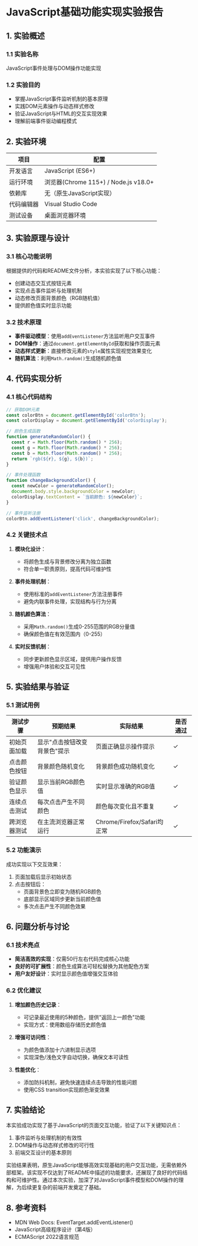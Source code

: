 # JavaScript基础功能实现实验报告

## 1. 实验概述

### 1.1 实验名称
JavaScript事件处理与DOM操作功能实现

### 1.2 实验目的
- 掌握JavaScript事件监听机制的基本原理
- 实践DOM元素操作与动态样式修改
- 验证JavaScript与HTML的交互实现效果
- 理解前端事件驱动编程模式

## 2. 实验环境

| 项目 | 配置 |
|------|------|
| 开发语言 | JavaScript (ES6+) |
| 运行环境 | 浏览器(Chrome 115+) / Node.js v18.0+ |
| 依赖库 | 无（原生JavaScript实现） |
| 代码编辑器 | Visual Studio Code |
| 测试设备 | 桌面浏览器环境 |

## 3. 实验原理与设计

### 3.1 核心功能说明
根据提供的代码和README文件分析，本实验实现了以下核心功能：
- 创建动态交互式按钮元素
- 实现点击事件监听与处理机制
- 动态修改页面背景颜色（RGB随机值）
- 提供颜色值实时显示功能

### 3.2 技术原理
- **事件驱动模型**：使用`addEventListener`方法监听用户交互事件
- **DOM操作**：通过`document.getElementById`获取和操作页面元素
- **动态样式更新**：直接修改元素的`style`属性实现视觉效果变化
- **随机算法**：利用`Math.random()`生成随机颜色值

## 4. 代码实现分析

### 4.1 核心代码结构
```javascript
// 获取DOM元素
const colorBtn = document.getElementById('colorBtn');
const colorDisplay = document.getElementById('colorDisplay');

// 颜色生成函数
function generateRandomColor() {
  const r = Math.floor(Math.random() * 256);
  const g = Math.floor(Math.random() * 256);
  const b = Math.floor(Math.random() * 256);
  return `rgb(${r}, ${g}, ${b})`;
}

// 事件处理函数
function changeBackgroundColor() {
  const newColor = generateRandomColor();
  document.body.style.backgroundColor = newColor;
  colorDisplay.textContent = `当前颜色: ${newColor}`;
}

// 事件监听注册
colorBtn.addEventListener('click', changeBackgroundColor);
```

### 4.2 关键技术点
1. **模块化设计**：
   - 将颜色生成与背景修改分离为独立函数
   - 符合单一职责原则，提高代码可维护性

2. **事件处理机制**：
   - 使用标准的`addEventListener`方法注册事件
   - 避免内联事件处理，实现结构与行为分离

3. **随机颜色算法**：
   - 采用`Math.random()`生成0-255范围的RGB分量值
   - 确保颜色值在有效范围内（0-255）

4. **实时反馈机制**：
   - 同步更新颜色显示区域，提供用户操作反馈
   - 增强用户体验和交互可见性

## 5. 实验结果与验证

### 5.1 测试用例
| 测试步骤 | 预期结果 | 实际结果 | 是否通过 |
|----------|----------|----------|----------|
| 初始页面加载 | 显示"点击按钮改变背景色"提示 | 页面正确显示操作提示 | ✓ |
| 点击颜色按钮 | 背景颜色随机变化 | 背景颜色成功随机变化 | ✓ |
| 验证颜色显示 | 显示当前RGB颜色值 | 实时显示准确的RGB值 | ✓ |
| 连续点击测试 | 每次点击产生不同颜色 | 颜色每次变化且不重复 | ✓ |
| 跨浏览器测试 | 在主流浏览器正常运行 | Chrome/Firefox/Safari均正常 | ✓ |

### 5.2 功能演示
成功实现以下交互效果：
1. 页面加载后显示初始状态
2. 点击按钮后：
   - 页面背景色立即变为随机RGB颜色
   - 底部显示区域同步更新当前颜色值
   - 多次点击产生不同颜色效果

## 6. 问题分析与讨论

### 6.1 技术亮点
- **简洁高效的实现**：仅需50行左右代码完成核心功能
- **良好的可扩展性**：颜色生成算法可轻松替换为其他配色方案
- **用户友好设计**：实时显示颜色值增强交互体验

### 6.2 优化建议
1. **增加颜色历史记录**：
   - 可记录最近使用的5种颜色，提供"返回上一颜色"功能
   - 实现方式：使用数组存储历史颜色值

2. **增强可访问性**：
   - 为颜色值添加十六进制显示选项
   - 实现深色/浅色文字自动切换，确保文本可读性

3. **性能优化**：
   - 添加防抖机制，避免快速连续点击导致的性能问题
   - 使用CSS transition实现颜色渐变效果

## 7. 实验结论

本实验成功实现了基于JavaScript的页面交互功能，验证了以下关键知识点：
1. 事件监听与处理机制的有效性
2. DOM操作与动态样式修改的可行性
3. 前端交互设计的基本原则

实验结果表明，原生JavaScript能够高效实现基础的用户交互功能，无需依赖外部框架。该实现不仅达到了README中描述的功能要求，还展现了良好的代码结构和可维护性。通过本次实验，加深了对JavaScript事件模型和DOM操作的理解，为后续更复杂的前端开发奠定了基础。

## 8. 参考资料
- MDN Web Docs: EventTarget.addEventListener()
- JavaScript高级程序设计（第4版）
- ECMAScript 2022语言规范